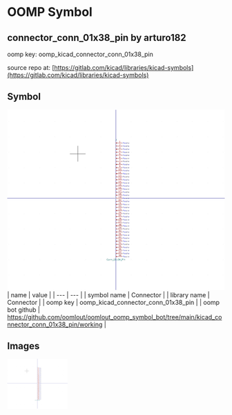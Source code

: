 # OOMP Symbol  
## connector_conn_01x38_pin  by arturo182  
  
oomp key: oomp_kicad_connector_conn_01x38_pin  
  
source repo at: [https://gitlab.com/kicad/libraries/kicad-symbols](https://gitlab.com/kicad/libraries/kicad-symbols)  
## Symbol  
  
[![working.png](working_600.png)](working.png)  
| name | value | 
| --- | --- | 
| symbol name | Connector | 
| library name | Connector | 
| oomp key | oomp_kicad_connector_conn_01x38_pin | 
| oomp bot github | https://github.com/oomlout/oomlout_oomp_symbol_bot/tree/main/kicad_connector_conn_01x38_pin/working | 
## Images  
  
[![working.png](working_140.png)](working.png)  
